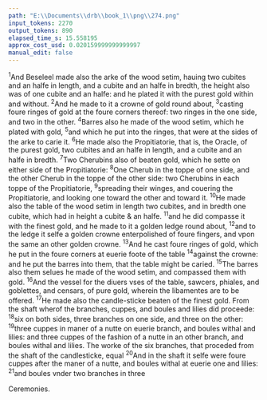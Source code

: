 ```yaml
---
path: "E:\\Documents\\drb\\book_1\\png\\274.png"
input_tokens: 2270
output_tokens: 890
elapsed_time_s: 15.558195
approx_cost_usd: 0.020159999999999997
manual_edit: false
---
```

<sup>1</sup>And Beseleel made also the arke of the wood setim, hauing two cubites and an halfe in length, and a cubite and an halfe in bredth, the height also was of one cubite and an halfe: and he plated it with the purest gold within and without. <sup>2</sup>And he made to it a crowne of gold round about, <sup>3</sup>casting foure ringes of gold at the foure corners thereof: two ringes in the one side, and two in the other. <sup>4</sup>Barres also he made of the wood setim, which he plated with gold, <sup>5</sup>and which he put into the ringes, that were at the sides of the arke to carie it. <sup>6</sup>He made also the Propitiatorie, that is, the Oracle, of the purest gold, two cubites and an halfe in length, and a cubite and an halfe in bredth. <sup>7</sup>Two Cherubins also of beaten gold, which he sette on either side of the Propitiatorie: <sup>8</sup>One Cherub in the toppe of one side, and the other Cherub in the toppe of the other side: two Cherubins in each toppe of the Propitiatorie, <sup>9</sup>spreading their winges, and couering the Propitiatorie, and looking one toward the other and toward it. <sup>10</sup>He made also the table of the wood setim in length two cubites, and in bredth one cubite, which had in height a cubite & an halfe. <sup>11</sup>and he did compasse it with the finest gold, and he made to it a golden ledge round about, <sup>12</sup>and to the ledge it selfe a golden crowne enterpolished of foure fingers, and vpon the same an other golden crowne. <sup>13</sup>And he cast foure ringes of gold, which he put in the foure corners at euerie foote of the table <sup>14</sup>against the crowne: and he put the barres into them, that the table might be caried. <sup>15</sup>The barres also them selues he made of the wood setim, and compassed them with gold. <sup>16</sup>And the vessel for the diuers vses of the table, sawcers, phiales, and goblettes, and censars, of pure gold, wherein the libamentes are to be offered. <sup>17</sup>He made also the candle-sticke beaten of the finest gold. From the shaft wherof the branches, cuppes, and boules and lilies did proceede: <sup>18</sup>six on both sides, three branches on one side, and three on the other: <sup>19</sup>three cuppes in maner of a nutte on euerie branch, and boules withal and lilies: and three cuppes of the fashion of a nutte in an other branch, and boules withal and lilies. The worke of the six branches, that proceded from the shaft of the candlesticke, equal <sup>20</sup>And in the shaft it selfe were foure cuppes after the maner of a nutte, and boules withal at euerie one and lilies: <sup>21</sup>and boules vnder two branches in three

[^1]: The Cheru-bins couering al vpon and within the arke signifie (saith S. Gre-gorie Nyssen) that the Scrip-tures haue a hiegher sense then the lite-ral. *de vita Moysi post me-dium.*

<aside>Ceremonies.</aside>